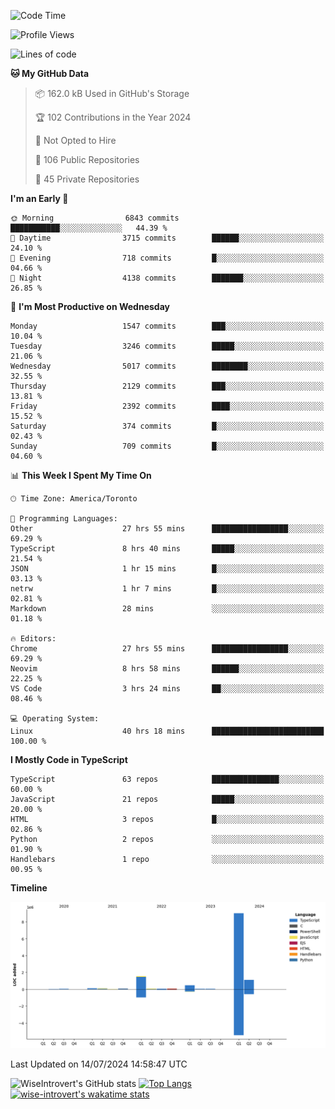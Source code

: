 <!--START_SECTION:waka-->
![Code Time](http://img.shields.io/badge/Code%20Time-1%2C900%20hrs%2053%20mins-blue)

![Profile Views](http://img.shields.io/badge/Profile%20Views-0-blue)

![Lines of code](https://img.shields.io/badge/From%20Hello%20World%20I%27ve%20Written-12.9%20million%20lines%20of%20code-blue)

**🐱 My GitHub Data** 

> 📦 162.0 kB Used in GitHub's Storage 
 > 
> 🏆 102 Contributions in the Year 2024
 > 
> 🚫 Not Opted to Hire
 > 
> 📜 106 Public Repositories 
 > 
> 🔑 45 Private Repositories 
 > 
**I'm an Early 🐤** 

```text
🌞 Morning                6843 commits        ███████████░░░░░░░░░░░░░░   44.39 % 
🌆 Daytime                3715 commits        ██████░░░░░░░░░░░░░░░░░░░   24.10 % 
🌃 Evening                718 commits         █░░░░░░░░░░░░░░░░░░░░░░░░   04.66 % 
🌙 Night                  4138 commits        ███████░░░░░░░░░░░░░░░░░░   26.85 % 
```
📅 **I'm Most Productive on Wednesday** 

```text
Monday                   1547 commits        ███░░░░░░░░░░░░░░░░░░░░░░   10.04 % 
Tuesday                  3246 commits        █████░░░░░░░░░░░░░░░░░░░░   21.06 % 
Wednesday                5017 commits        ████████░░░░░░░░░░░░░░░░░   32.55 % 
Thursday                 2129 commits        ███░░░░░░░░░░░░░░░░░░░░░░   13.81 % 
Friday                   2392 commits        ████░░░░░░░░░░░░░░░░░░░░░   15.52 % 
Saturday                 374 commits         █░░░░░░░░░░░░░░░░░░░░░░░░   02.43 % 
Sunday                   709 commits         █░░░░░░░░░░░░░░░░░░░░░░░░   04.60 % 
```


📊 **This Week I Spent My Time On** 

```text
🕑︎ Time Zone: America/Toronto

💬 Programming Languages: 
Other                    27 hrs 55 mins      █████████████████░░░░░░░░   69.29 % 
TypeScript               8 hrs 40 mins       █████░░░░░░░░░░░░░░░░░░░░   21.54 % 
JSON                     1 hr 15 mins        █░░░░░░░░░░░░░░░░░░░░░░░░   03.13 % 
netrw                    1 hr 7 mins         █░░░░░░░░░░░░░░░░░░░░░░░░   02.81 % 
Markdown                 28 mins             ░░░░░░░░░░░░░░░░░░░░░░░░░   01.18 % 

🔥 Editors: 
Chrome                   27 hrs 55 mins      █████████████████░░░░░░░░   69.29 % 
Neovim                   8 hrs 58 mins       ██████░░░░░░░░░░░░░░░░░░░   22.25 % 
VS Code                  3 hrs 24 mins       ██░░░░░░░░░░░░░░░░░░░░░░░   08.46 % 

💻 Operating System: 
Linux                    40 hrs 18 mins      █████████████████████████   100.00 % 
```

**I Mostly Code in TypeScript** 

```text
TypeScript               63 repos            ███████████████░░░░░░░░░░   60.00 % 
JavaScript               21 repos            █████░░░░░░░░░░░░░░░░░░░░   20.00 % 
HTML                     3 repos             █░░░░░░░░░░░░░░░░░░░░░░░░   02.86 % 
Python                   2 repos             ░░░░░░░░░░░░░░░░░░░░░░░░░   01.90 % 
Handlebars               1 repo              ░░░░░░░░░░░░░░░░░░░░░░░░░   00.95 % 
```



**Timeline**

![Lines of Code chart](https://raw.githubusercontent.com/wise-introvert/wise-introvert/master/assets/bar_graph.png)


 Last Updated on 14/07/2024 14:58:47 UTC
<!--END_SECTION:waka-->

![WiseIntrovert's GitHub stats](https://github-readme-stats.vercel.app/api?username=wise-introvert&count_private=true&show_icons=true)
[![Top Langs](https://github-readme-stats.vercel.app/api/top-langs/?username=wise-introvert&langs_count=10)](https://github.com/anuraghazra/github-readme-stats)
[![wise-introvert's wakatime stats](https://github-readme-stats.vercel.app/api/wakatime?username=wiseintrovert)](https://github.com/anuraghazra/github-readme-stats)
